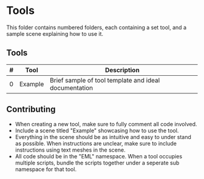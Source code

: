 # Tools

This folder contains numbered folders, each containing a set tool, and a sample scene explaining how to use it.

## Tools

| # | Tool | Description |
| - | ---- | ----------- |
| 0 | Example | Brief sample of tool template and ideal documentation |

## Contributing

* When creating a new tool, make sure to fully comment all code involved. 
* Include a scene titled "Example" showcasing how to use the tool.
* Everything in the scene should be as intuitive and easy to under stand as possible. When instructions are unclear, make sure to include instructions using text meshes in the scene.
* All code should be in the "EML" namespace. When a tool occupies multiple scripts, bundle the scripts together under a seperate sub namespace for that tool.
